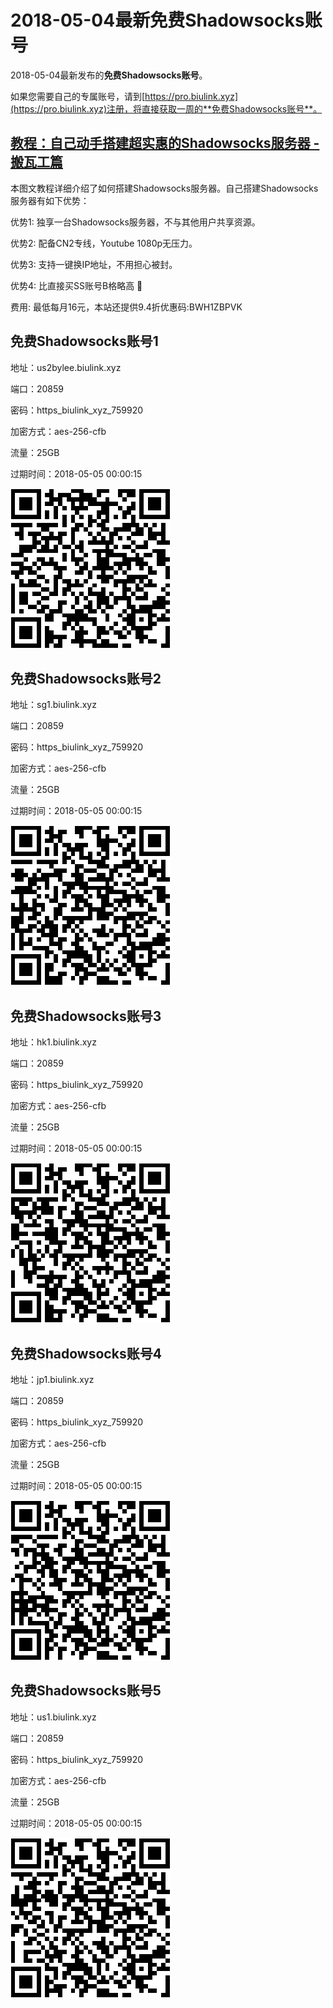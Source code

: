 # 2018-05-04最新**免费Shadowsocks账号**

2018-05-04最新发布的**免费Shadowsocks账号**。

如果您需要自己的专属账号，请到[https://pro.biulink.xyz](https://pro.biulink.xyz)注册，将直接获取一周的**免费Shadowsocks账号**。

## [教程：自己动手搭建超实惠的Shadowsocks服务器 - 搬瓦工篇](https://github.com/Biulink/ShadowsocksTutorials/blob/master/%E6%95%99%E6%82%A8%E8%87%AA%E5%B7%B1%E5%8A%A8%E6%89%8B%E6%90%AD%E5%BB%BA%E8%B6%85%E5%AE%9E%E6%83%A0%E7%9A%84Shadowsocks%E6%9C%8D%E5%8A%A1%E5%99%A8%20-%20%E6%90%AC%E7%93%A6%E5%B7%A5%E7%AF%87.md)
  
  本图文教程详细介绍了如何搭建Shadowsocks服务器。自己搭建Shadowsocks服务器有如下优势：

  优势1: 独享一台Shadowsocks服务器，不与其他用户共享资源。

  优势2: 配备CN2专线，Youtube 1080p无压力。

  优势3: 支持一键换IP地址，不用担心被封。

  优势4: 比直接买SS账号B格略高 🙂

  费用: 最低每月16元，本站还提供9.4折优惠码:BWH1ZBPVK  
## 免费Shadowsocks账号1

地址：us2bylee.biulink.xyz

端口：20859

密码：https_biulink_xyz_759920

加密方式：aes-256-cfb

流量：25GB

过期时间：2018-05-05 00:00:15

![免费Shadowsocks账号](../qrcode/5ae3ca8a-8bdf-4f50-8dbe-d460d3ae9413.png)

## 免费Shadowsocks账号2

地址：sg1.biulink.xyz

端口：20859

密码：https_biulink_xyz_759920

加密方式：aes-256-cfb

流量：25GB

过期时间：2018-05-05 00:00:15

![免费Shadowsocks账号](../qrcode/27489878-76ef-477b-acde-df11eb3f1adf.png)

## 免费Shadowsocks账号3

地址：hk1.biulink.xyz

端口：20859

密码：https_biulink_xyz_759920

加密方式：aes-256-cfb

流量：25GB

过期时间：2018-05-05 00:00:15

![免费Shadowsocks账号](../qrcode/79878b0a-ce6d-48c9-9276-be9b11508c74.png)

## 免费Shadowsocks账号4

地址：jp1.biulink.xyz

端口：20859

密码：https_biulink_xyz_759920

加密方式：aes-256-cfb

流量：25GB

过期时间：2018-05-05 00:00:15

![免费Shadowsocks账号](../qrcode/9a55e9ef-e60c-4322-a78a-9409a4fca6c4.png)

## 免费Shadowsocks账号5

地址：us1.biulink.xyz

端口：20859

密码：https_biulink_xyz_759920

加密方式：aes-256-cfb

流量：25GB

过期时间：2018-05-05 00:00:15

![免费Shadowsocks账号](../qrcode/bec59afa-5648-49cc-a6a2-80b2217b666d.png)

